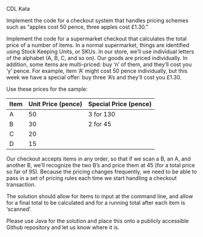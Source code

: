 CDL Kata

Implement the code for a checkout system that handles pricing schemes such as “apples cost 50 pence, three apples cost £1.30.”

Implement the code for a supermarket checkout that calculates the total price of a number of items. In a normal supermarket, things are identified using Stock Keeping Units, or SKUs. In our store, we’ll use individual letters of the alphabet (A, B, C, and so on). Our goods are priced individually. In addition, some items are multi-priced: buy ‘n’ of them, and they’ll cost you ‘y’ pence. For example, item ‘A’ might cost 50 pence individually, but this week we have a special offer: buy three ‘A’s and they’ll cost you £1.30. 

Use these prices for the sample:

|Item   	|Unit Price (pence)	  |Special Price (pence) |
| ------- | ------------------- | -------------------- |
| A	     | 50                  | 3 for 130            |
| B	     | 30	                 | 2 for 45             |
| C	     | 20	                 |                      |
| D	     | 15	                 |                      |	

Our checkout accepts items in any order, so that if we scan a B, an A, and another B, we’ll recognize the two B’s and price them at 45 (for a total price so far of 95). Because the pricing changes frequently, we need to be able to pass in a set of pricing rules each time we start handling a checkout transaction.

The solution should allow for items to input at the command line, and allow for a final total to be calculated and for a running total after each item is ‘scanned’.

Please use Java for the solution and place this onto a publicly accessible Github repository and let us know where it is.
